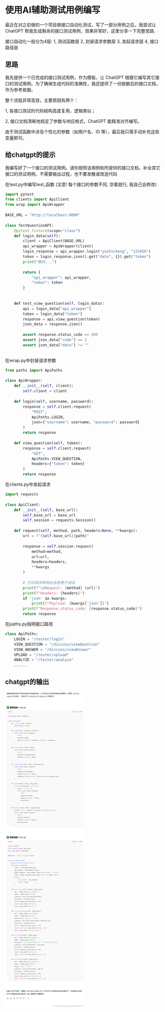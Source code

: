 # 使用AI辅助测试用例编写

最近在对之前做的一个项目做接口自动化测试，写了一部分用例之后，我尝试让 ChatGPT 帮我生成剩余的接口测试用例，效果非常好，这里分享一下完整思路.

接口自动化一般分为4层: 1, 测试函数层 2, 封装请求参数层 3, 发起请求层 4, 接口路径层

## 思路
我先提供一个已完成的接口测试用例，作为模板，让 ChatGPT 根据它编写其它接口的测试用例。为了确保生成代码的准确性，我还提供了一份脱敏后的接口文档，作为参考依据。

整个流程非常高效，主要原因有两个：

 1, 各接口测试的代码结构高度复用，逻辑类似；

 2, 接口文档清晰地规定了参数与响应格式，ChatGPT 能精准对齐编写。

由于测试函数中涉及个性化的参数（如用户名、ID 等），最后我只需手动补充这些变量即可。


## 给chatgpt的提示
我编写好了一个接口的测试用例。请你按照该用例和所提供的接口文档，补全其它接口的测试用例。不需要输出过程，也不要发散或改造代码

在test.py中编写test_函数 (注意! 每个接口的参数不同, 空着就行, 我自己会修改)

```python
import pytest
from clients import ApiClient
from wrap import ApiWrapper

BASE_URL = "http://localhost:8080"

class TestQuestionAPI:
    @pytest.fixture(scope="class") 
    def login_data(self):
        client = ApiClient(BASE_URL)
        api_wrapper = ApiWrapper(client)
        login_response = api_wrapper.login("yuzhicheng", "123456")
        token = login_response.json().get("data", {}).get("token")
        print("执行...")

        return {
            "api_wrapper": api_wrapper,
            "token": token
        }
        

    def test_view_question(self, login_data):
        api = login_data["api_wrapper"]
        token = login_data["token"]
        response = api.view_question(token)
        json_data = response.json()

        assert response.status_code == 200
        assert json_data["code"] == 1
        assert json_data["data"] != ""



```
在wrap.py中封装请求参数
```python
from paths import ApiPaths

class ApiWrapper:
    def __init__(self, client):
        self.client = client

    def login(self, username, password):
        response = self.client.request(
            "POST",
            ApiPaths.LOGIN,
            json={"username": username, "password": password}
        )
        return response
    
    def view_question(self, token):
        response = self.client.request(
            "GET",
            ApiPaths.VIEW_QUESTION,
            headers={"token": token}
        )
        return response

```
在clients.py中发起请求
```python
import requests

class ApiClient:
    def __init__(self, base_url):
        self.base_url = base_url
        self.session = requests.Session()
    
    def request(self, method, path, headers=None, **kwargs):
        url = f"{self.base_url}{path}"
        
        response = self.session.request(
            method=method,
            url=url,
            headers=headers,
            **kwargs
        )
        
        # 打印请求和响应信息便于调试
        print(f"\nRequest: {method} {url}")
        print(f"Headers: {headers}")
        if 'json' in kwargs:
            print(f"Payload: {kwargs['json']}")
        print(f"Response.status_code: {response.status_code}")
        return response

```
在paths.py指明接口路径
```python
class ApiPaths:
    LOGIN = "/tester/login"
    VIEW_QUESTION = "/discuss/viewQuestion"
    VIEW_ANSWER = "/discuss/viewAnswer"
    UPLOAD = "/tester/upload"
    ANALYZE = "/tester/analyze"
    ......
```
## chatgpt的输出
![](chat.png)